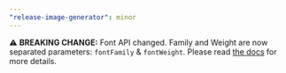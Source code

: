 ```yaml
---
"release-image-generator": minor
---
```


⚠️ **BREAKING CHANGE:** Font API changed. Family and Weight are now separated parameters: `fontFamily` & `fontWeight`. Please read [the docs](https://github.com/trueberryless-org/release-image-generator?tab=readme-ov-file#usage) for more details.
